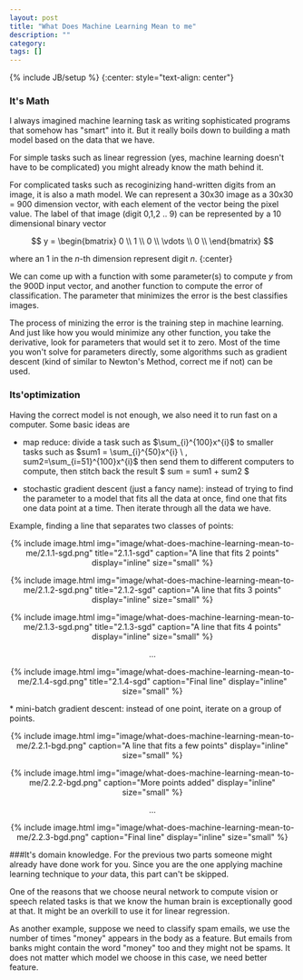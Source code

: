 ```yaml
---
layout: post
title: "What Does Machine Learning Mean to me"
description: ""
category: 
tags: []
---
```

{% include JB/setup %}
{:center: style="text-align: center"}

### It's Math

I always imagined machine learning task as writing sophisticated programs that somehow has "smart" into it. But it really boils down to building a math model based on the data that we have. 

For simple tasks such as linear regression (yes, machine learning doesn't have to be complicated) you might already know the math behind it. 

For complicated tasks such as recoginizing hand-written digits from an image, it is also a math model. We can represent a 30x30 image as a 30x30 = 900 dimension vector, with each element of the vector being the pixel value. The label of that image (digit 0,1,2 .. 9) can be represented by a 10 dimensional binary vector 

$$ y = 
        \begin{bmatrix}
        0 \\
        1 \\
        0 \\
        \vdots \\
        0 \\
        \end{bmatrix}
$$

where an $1$ in the $n$-th dimension represent digit $n$. 
{:center}

We can come up with a function with some parameter(s) to compute $y$ from the 900D input vector, and another function to compute the error of classification. The parameter that minimizes the error is the best classifies images. 

The process of minizing the error is the training step in machine learning. And just like how you would minimize any other function, you take the derivative, look for parameters that would set it to zero. Most of the time you won't solve for parameters directly, some algorithms such as gradient descent (kind of similar to Newton's Method, correct me if not) can be used. 



### Its'optimization

Having the correct model is not enough, we also need it to run fast on a computer. Some basic ideas are 

* map reduce: divide a task such as $\sum_{i}^{100}x^{i}$ to smaller tasks such as $sum1 = \sum_{i}^{50}x^{i} \ , sum2=\sum_{i=51}^{100}x^{i}$ then send them to different computers to compute, then stitch back the result $ sum = sum1 + sum2 $

* stochastic gradient descent (just a fancy name): instead of trying to find the parameter to a model that fits all the data at once, find one that fits one data point at a time. Then iterate through all the data we have. 

Example, finding a line that separates two classes of points: 
<div style="text-align: center" >
{% include image.html
            img="image/what-does-machine-learning-mean-to-me/2.1.1-sgd.png"
            title="2.1.1-sgd"
            caption="A line that fits 2 points" 
            display="inline" 
            size="small" %}

{% include image.html
            img="image/what-does-machine-learning-mean-to-me/2.1.2-sgd.png"
            title="2.1.2-sgd"
            caption="A line that fits 3 points" 
            display="inline" 
            size="small" %}

{% include image.html
            img="image/what-does-machine-learning-mean-to-me/2.1.3-sgd.png"
            title="2.1.3-sgd"
            caption="A line that fits 4 points" 
            display="inline" 
            size="small" %}

...

{% include image.html
            img="image/what-does-machine-learning-mean-to-me/2.1.4-sgd.png"
            title="2.1.4-sgd"
            caption="Final line" 
            display="inline" 
            size="small" %}
</div>
* mini-batch gradient descent: instead of one point, iterate on a group of points. 
<div style="text-align: center" >

{% include image.html
            img="image/what-does-machine-learning-mean-to-me/2.2.1-bgd.png"
            caption="A line that fits a few points" 
            display="inline" 
            size="small" %}

{% include image.html
            img="image/what-does-machine-learning-mean-to-me/2.2.2-bgd.png"
            caption="More points added" 
            display="inline" 
            size="small" %}

...

{% include image.html
            img="image/what-does-machine-learning-mean-to-me/2.2.3-bgd.png"
            caption="Final line" 
            display="inline" 
            size="small" %}
</div>


###It's domain knowledge. 
For the previous two parts someone might already have done work for you. Since you are the one applying machine learning technique to _your_ data, this part can't be skipped. 

One of the reasons that we choose neural network to compute vision or speech related tasks is that we know the human brain is exceptionally good at that. It might be an overkill to use it for linear regression. 

As another example, suppose we need to classify spam emails, we use the number of times "money" appears in the body as a feature. But emails from banks might contain the word "money" too and they might not be spams. It does not matter which model we choose in this case, we need better feature. 


